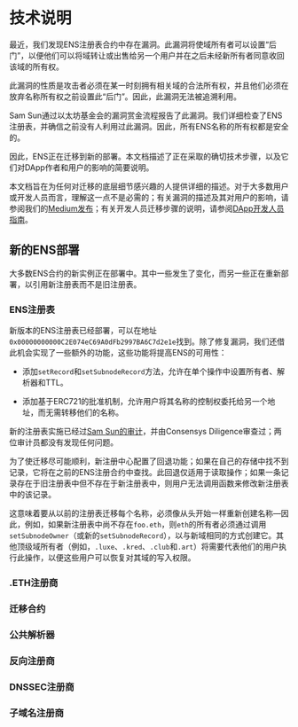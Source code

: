 # 技术说明

最近，我们发现ENS注册表合约中存在漏洞。此漏洞将使域所有者可以设置“后门”，以便他们可以将域转让或出售给另一个用户并在之后未经新所有者同意收回该域的所有权。

此漏洞的性质是攻击者必须在某一时刻拥有相关域的合法所有权，并且他们必须在放弃名称所有权之前设置此“后门”。因此，此漏洞无法被追溯利用。

Sam Sun通过以太坊基金会的漏洞赏金流程报告了此漏洞。我们详细检查了ENS注册表，并确信之前没有人利用过此漏洞。因此，所有ENS名称的所有权都是安全的。

因此，ENS正在迁移到新的部署。本文档描述了正在采取的确切技术步骤，以及它们对DApp作者和用户的影响的简要说明。

本文档旨在为任何对迁移的底层细节感兴趣的人提供详细的描述。对于大多数用户或开发人员而言，理解这一点不是必需的；有关漏洞的描述及其对用户的影响，请参阅我们的[Medium发布](https://medium.com/the-ethereum-name-service/ens-registry-migration-bug-fix-new-features-64379193a5a)；有关开发人员迁移步骤的说明，请参阅[DApp开发人员指南](ens-migration-february-2020/guide-for-dapp-developers.md)。

## 新的ENS部署

大多数ENS合约的新实例正在部署中。其中一些发生了变化，而另一些正在重新部署，以引用新注册表而不是旧注册表。

### ENS注册表

新版本的ENS注册表已经部署，可以在地址`0x00000000000C2E074eC69A0dFb2997BA6C7d2e1e`找到。除了修复漏洞，我们还借此机会实现了一些额外的功能，这些功能将提高ENS的可用性：

* 添加`setRecord`和`setSubnodeRecord`方法，允许在单个操作中设置所有者、解析器和TTL。

* 添加基于ERC721的批准机制，允许用户将其名称的控制权委托给另一个地址，而无需转移他们的名称。

新的注册表实施已经过[Sam Sun的审计](https://gist.github.com/samczsun/2f0a2e266191042baada48c5407d8986)，并由Consensys Diligence审查过；两位审计员都没有发现任何问题。

为了使迁移尽可能顺利，新注册中心配置了回退功能；如果在自己的存储中找不到记录，它将在之前的ENS注册合约中查找。此回退仅适用于读取操作；如果一条记录存在于旧注册表中但不存在于新注册表中，则用户无法调用函数来修改新注册表中的该记录。

这意味着要从以前的注册表迁移每个名称，必须像从头开始一样重新创建名称—因此，例如，如果新注册表中尚不存在`foo.eth`，则`eth`的所有者必须通过调用`setSubnodeOwner`（或新的`setSubnodeRecord`），以与新域相同的方式创建它。其他顶级域所有者（例如，`.luxe`、`.kred`、`.club`和`.art`）将需要代表他们的用户执行此操作，以便这些用户可以恢复对其域的写入权限。

### .ETH注册商

### 迁移合约

### 公共解析器

### 反向注册商

### DNSSEC注册商

### 子域名注册商
